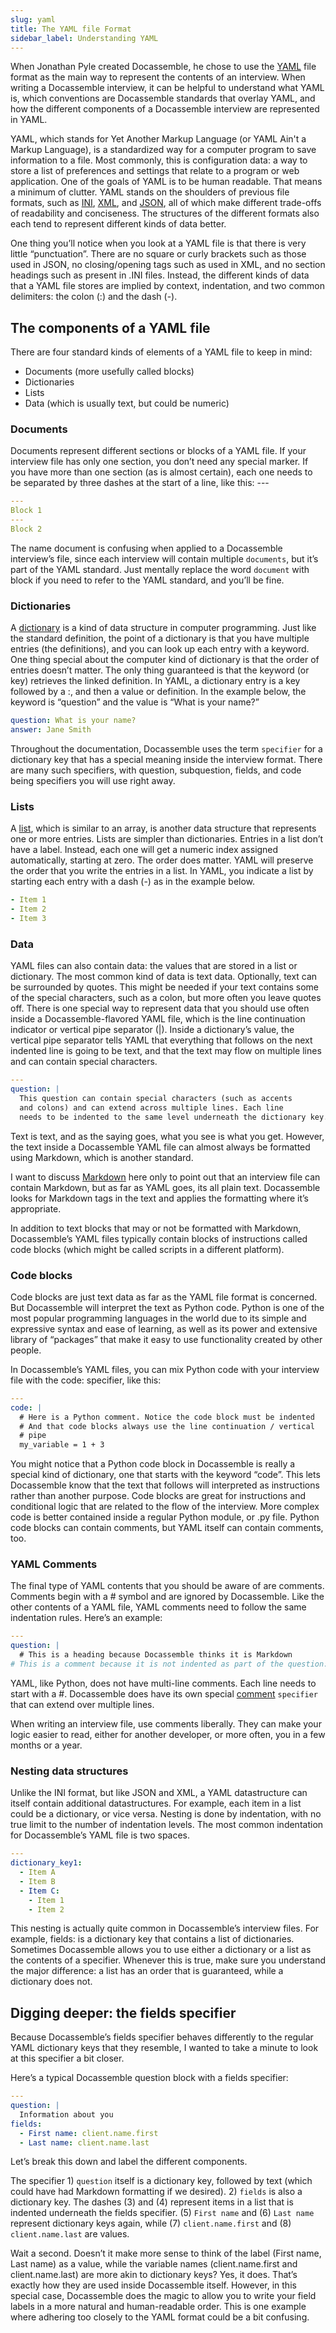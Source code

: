 ```yaml
---
slug: yaml
title: The YAML file Format
sidebar_label: Understanding YAML
---
```


When Jonathan Pyle created Docassemble, he chose to use the [YAML](https://en.wikipedia.org/wiki/YAML) file format as the main way to represent the contents of an interview. When writing a Docassemble interview, it can be helpful to understand what YAML is, which conventions are Docassemble standards that overlay YAML, and how the different components of a Docassemble interview are represented in YAML.

YAML, which stands for Yet Another Markup Language (or YAML Ain't a Markup Language), is a standardized way for a computer program to save information to a file. Most commonly, this is configuration data: a way to store a list of preferences and settings that relate to a program or web application. One of the goals of YAML is to be human readable. That means a minimum of clutter. YAML stands on the shoulders of previous file formats, such as [INI](https://en.wikipedia.org/wiki/INI_file), [XML](https://en.wikipedia.org/wiki/XML), and [JSON](https://en.wikipedia.org/wiki/JSON), all of which make different trade-offs of readability and conciseness. The structures of the different formats also each tend to represent different kinds of data better.

One thing you’ll notice when you look at a YAML file is that there is very little “punctuation”. There are no square or curly brackets such as those used in JSON, no closing/opening tags such as used in XML, and no section headings such as present in .INI files. Instead, the different kinds of data that a YAML file stores are implied by context, indentation, and two common delimiters: the colon (:) and the dash (-).

## The components of a YAML file
There are four standard kinds of elements of a YAML file to keep in mind:

- Documents (more usefully called blocks)
- Dictionaries
- Lists
- Data (which is usually text, but could be numeric)

### Documents
Documents represent different sections or blocks of a YAML file. If your interview file has only one section, you don’t need any special marker. If you have more than one section (as is almost certain), each one needs to be separated by three dashes at the start of a line, like this: ---

```yaml
---
Block 1
---
Block 2
```
The name document is confusing when applied to a Docassemble interview’s file, since each interview will contain multiple `documents`, but it’s part of the YAML standard. Just mentally replace the word `document` with block if you need to refer to the YAML standard, and you’ll be fine.

### Dictionaries
A [dictionary](https://en.wikipedia.org/wiki/Associative_array) is a kind of data structure in computer programming. Just like the standard definition, the point of a dictionary is that you have multiple entries (the definitions), and you can look up each entry with a keyword. One thing special about the computer kind of dictionary is that the order of entries doesn’t matter. The only thing guaranteed is that the keyword (or key) retrieves the linked definition. In YAML, a dictionary entry is a key followed by a :, and then a value or definition. In the example below, the keyword is “question” and the value is “What is your name?”

```yaml
question: What is your name?
answer: Jane Smith
```

Throughout the documentation, Docassemble uses the term `specifier` for a dictionary key that has a special meaning inside the interview format. There are many such specifiers, with question, subquestion, fields, and code being specifiers you will use right away.

### Lists

A [list](https://en.wikipedia.org/wiki/List_(abstract_data_type)), which is similar to an array, is another data structure that represents one or more entries. Lists are simpler than dictionaries. Entries in a list don’t have a label. Instead, each one will get a numeric index assigned automatically, starting at zero. The order does matter. YAML will preserve the order that you write the entries in a list. In YAML, you indicate a list by starting each entry with a dash (-) as in the example below.

```yaml
- Item 1
- Item 2
- Item 3
```

### Data

YAML files can also contain data: the values that are stored in a list or dictionary. The most common kind of data is text data. Optionally, text can be surrounded by quotes. This might be needed if your text contains some of the special characters, such as a colon, but more often you leave quotes off. There is one special way to represent data that you should use often inside a Docassemble-flavored YAML file, which is the line continuation indicator or vertical pipe separator (|). Inside a dictionary’s value, the vertical pipe separator tells YAML that everything that follows on the next indented line is going to be text, and that the text may flow on multiple lines and can contain special characters.

```yaml
---
question: |
  This question can contain special characters (such as accents
  and colons) and can extend across multiple lines. Each line 
  needs to be indented to the same level underneath the dictionary key.
```

Text is text, and as the saying goes, what you see is what you get. However, the text inside a Docassemble YAML file can almost always be formatted using Markdown, which is another standard.

I want to discuss [Markdown](markdown.md) here only to point out that an interview file can contain Markdown, but as far as YAML goes, its all plain text. Docassemble looks for Markdown tags in the text and applies the formatting where it’s appropriate.

In addition to text blocks that may or not be formatted with Markdown, Docassemble’s YAML files typically contain blocks of instructions called code blocks (which might be called scripts in a different platform).

### Code blocks

Code blocks are just text data as far as the YAML file format is concerned. But Docassemble will interpret the text as Python code. Python is one of the most popular programming languages in the world due to its simple and expressive syntax and ease of learning, as well as its power and extensive library of “packages” that make it easy to use functionality created by other people.

In Docassemble’s YAML files, you can mix Python code with your interview file with the code: specifier, like this:

```yaml
---
code: |
  # Here is a Python comment. Notice the code block must be indented
  # And that code blocks always use the line continuation / vertical 
  # pipe
  my_variable = 1 + 3  
```

You might notice that a Python code block in Docassemble is really a special kind of dictionary, one that starts with the keyword “code”. This lets Docassemble know that the text that follows will interpreted as instructions rather than another purpose. Code blocks are great for instructions and conditional logic that are related to the flow of the interview. More complex code is better contained inside a regular Python module, or .py file. Python code blocks can contain comments, but YAML itself can contain comments, too.

### YAML Comments
The final type of YAML contents that you should be aware of are comments. Comments begin with a # symbol and are ignored by Docassemble. Like the other contents of a YAML file, YAML comments need to follow the same indentation rules. Here’s an example:

```yaml
---
question: |
  # This is a heading because Docassemble thinks it is Markdown
# This is a comment because it is not indented as part of the question: key's data field.
```

YAML, like Python, does not have multi-line comments. Each line needs to start with a #. Docassemble does have its own special [comment](https://docassemble.org/docs/modifiers.html#comment) `specifier` that can extend over multiple lines.

When writing an interview file, use comments liberally. They can make your logic easier to read, either for another developer, or more often, you in a few months or a year.

### Nesting data structures

Unlike the INI format, but like JSON and XML, a YAML datastructure can itself contain additional datastructures. For example, each item in a list could be a dictionary, or vice versa. Nesting is done by indentation, with no true limit to the number of indentation levels. The most common indentation for Docassemble’s YAML file is two spaces.

```yaml
---
dictionary_key1:
  - Item A
  - Item B
  - Item C:
    - Item 1
    - Item 2
```

This nesting is actually quite common in Docassemble’s interview files. For example, fields: is a dictionary key that contains a list of dictionaries. Sometimes Docassemble allows you to use either a dictionary or a list as the contents of a specifier. Whenever this is true, make sure you understand the major difference: a list has an order that is guaranteed, while a dictionary does not.

## Digging deeper: the fields specifier

Because Docassemble’s fields specifier behaves differently to the regular YAML dictionary keys that they resemble, I wanted to take a minute to look at this specifier a bit closer.

Here’s a typical Docassemble question block with a fields specifier:

```yaml
---
question: |
  Information about you
fields:
  - First name: client.name.first
  - Last name: client.name.last
```

Let’s break this down and label the different components.


The specifier 1) `question` itself is a dictionary key, followed by text (which could have had Markdown formatting if we desired). 2) `fields` is also a dictionary key. The dashes (3) and (4) represent items in a list that is indented underneath the fields specifier. (5) `First name` and (6) `Last name` represent dictionary keys again, while (7) `client.name.first` and (8) `client.name.last` are values.

Wait a second. Doesn’t it make more sense to think of the label (First name, Last name) as a value, while the variable names (client.name.first and client.name.last) are more akin to dictionary keys? Yes, it does. That’s exactly how they are used inside Docassemble itself. However, in this special case, Docassemble does the magic to allow you to write your field labels in a more natural and human-readable order. This is one example where adhering too closely to the YAML format could be a bit confusing.